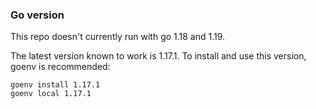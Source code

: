### Go version

This repo doesn't currently run with go 1.18 and 1.19.

The latest version known to work is 1.17.1. To install and use this version, goenv is recommended:

```
goenv install 1.17.1
goenv local 1.17.1
```
